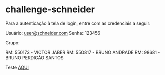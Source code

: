 # challenge-schneider

Para a autenticação à tela de login, entre com as credenciais a seguir: 

Usuário: user@schneider.com
Senha:   123456

Grupo: 
 
RM: 550173 - VICTOR JABER
RM: 550817 - BRUNO ANDRADE
RM: 98681 - BRUNO PERDIGÃO SANTOS

Teste [AQUI](https://challenge-schneider-tau.vercel.app/)